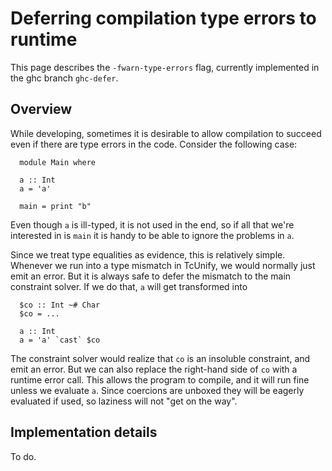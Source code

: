 # Deferring compilation type errors to runtime


This page describes the `-fwarn-type-errors` flag, currently implemented in the ghc branch `ghc-defer`.

## Overview


While developing, sometimes it is desirable to allow compilation to succeed even
if there are type errors in the code. Consider the following case:

```wiki
  module Main where

  a :: Int
  a = 'a'

  main = print "b"
```


Even though `a` is ill-typed, it is not used in the end, so if all that we're
interested in is `main` it is handy to be able to ignore the problems in `a`.


Since we treat type equalities as evidence, this is relatively simple. Whenever
we run into a type mismatch in TcUnify, we would normally just emit an error. But it
is always safe to defer the mismatch to the main constraint solver. If we do
that, `a` will get transformed into

```wiki
  $co :: Int ~# Char
  $co = ...

  a :: Int
  a = 'a' `cast` $co
```


The constraint solver would realize that `co` is an insoluble constraint, and
emit an error. But we can also replace the right-hand side
of `co` with a runtime error call. This allows the program
to compile, and it will run fine unless we evaluate `a`. Since coercions are
unboxed they will be eagerly evaluated if used, so laziness will not "get on
the way".

## Implementation details


To do.
